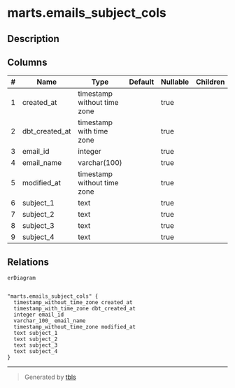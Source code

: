 # marts.emails_subject_cols

## Description

## Columns

| # | Name           | Type                        | Default | Nullable | Children | Parents | Comment |
| - | -------------- | --------------------------- | ------- | -------- | -------- | ------- | ------- |
| 1 | created_at     | timestamp without time zone |         | true     |          |         |         |
| 2 | dbt_created_at | timestamp with time zone    |         | true     |          |         |         |
| 3 | email_id       | integer                     |         | true     |          |         |         |
| 4 | email_name     | varchar(100)                |         | true     |          |         |         |
| 5 | modified_at    | timestamp without time zone |         | true     |          |         |         |
| 6 | subject_1      | text                        |         | true     |          |         |         |
| 7 | subject_2      | text                        |         | true     |          |         |         |
| 8 | subject_3      | text                        |         | true     |          |         |         |
| 9 | subject_4      | text                        |         | true     |          |         |         |

## Relations

```mermaid
erDiagram


"marts.emails_subject_cols" {
  timestamp_without_time_zone created_at
  timestamp_with_time_zone dbt_created_at
  integer email_id
  varchar_100_ email_name
  timestamp_without_time_zone modified_at
  text subject_1
  text subject_2
  text subject_3
  text subject_4
}
```

---

> Generated by [tbls](https://github.com/k1LoW/tbls)
